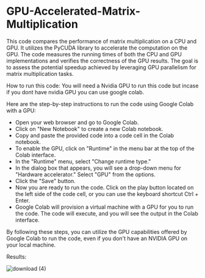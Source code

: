 # GPU-Accelerated-Matrix-Multiplication


This code compares the performance of matrix multiplication on a CPU and GPU. It utilizes the PyCUDA library to accelerate the computation on the GPU. The code measures the running times of both the CPU and GPU implementations and verifies the correctness of the GPU results. The goal is to assess the potential speedup achieved by leveraging GPU parallelism for matrix multiplication tasks.

How to run this code:
You will need a Nvidia GPU to run this code but incase if you dont have nvidia GPU you can use google colab.

Here are the step-by-step instructions to run the code using Google Colab with a GPU:

- Open your web browser and go to Google Colab.
- Click on "New Notebook" to create a new Colab notebook.
- Copy and paste the provided code into a code cell in the Colab notebook.
- To enable the GPU, click on "Runtime" in the menu bar at the top of the Colab interface.
- In the "Runtime" menu, select "Change runtime type."
- In the dialog box that appears, you will see a drop-down menu for "Hardware accelerator." Select "GPU" from the options.
- Click the "Save" button.
- Now you are ready to run the code. Click on the play button located on the left side of the code cell, or you can use the keyboard shortcut Ctrl + Enter.
- Google Colab will provision a virtual machine with a GPU for you to run the code. The code will execute, and you will see the output in the Colab interface.

By following these steps, you can utilize the GPU capabilities offered by Google Colab to run the code, even if you don't have an NVIDIA GPU on your local machine.

Results:

![download (4)](https://github.com/whiz-coder/GPU-Accelerated-Matrix-Multiplication/assets/73718958/2868a823-36f9-4a0e-ae87-e124e1f34a40)

